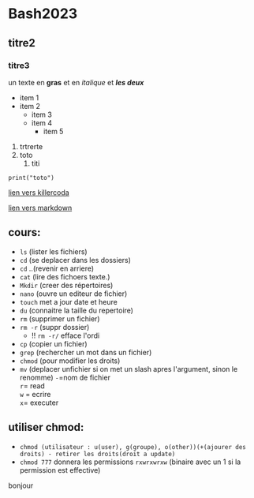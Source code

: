 # Bash2023
## titre2
### titre3

un texte en **gras** et en *italique* et ***les deux***

- item 1
- item 2
  - item 3
  - item 4
    - item 5

1. trtrerte
2. toto
   1. titi


`print("toto")`

[lien vers killercoda](https://killercoda.com/emelin)


[lien vers markdown](https://www.markdownguide.org/cheat-sheet/)

## cours:
- `ls` (lister les fichiers)
- `cd` (se deplacer dans les dossiers)
- `cd` ..(revenir en arriere)
- `cat` (lire des fichoers texte.)  
- `Mkdir` (creer des répertoires)
- `nano` (ouvre un editeur de fichier)
- `touch` met a jour date et heure
- `du` (connaitre la taille du repertoire)
- `rm` (supprimer un fichier)
- `rm -r` (suppr dossier)
  - !! `rm -r/` efface l'ordi
- `cp` (copier un fichier)
- `grep` (rechercher un mot dans un fichier)
- `chmod` (pour modifier les droits)
- `mv` (deplacer unfichier si on met un slash apres l'argument, sinon le renomme)
`-`=nom de fichier   
`r`= read  
`w` = ecrire  
`x`= executer  

## utiliser chmod:
- `chmod (utilisateur : u(user), g(groupe), o(other))(+(ajourer des droits) - retirer les droits(droit a update)` 
- `chmod 777` donnera les permissions `rxwrxwrxw` (binaire avec un 1 si la permission est effective)

bonjour 
